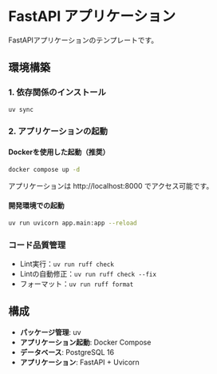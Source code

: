 # FastAPI アプリケーション

FastAPIアプリケーションのテンプレートです。

## 環境構築

### 1. 依存関係のインストール

```bash
uv sync
```

### 2. アプリケーションの起動

#### Dockerを使用した起動（推奨）

```bash
docker compose up -d
```

アプリケーションは http://localhost:8000 でアクセス可能です。

#### 開発環境での起動

```bash
uv run uvicorn app.main:app --reload
```

### コード品質管理
- Lint実行：`uv run ruff check`
- Lintの自動修正：`uv run ruff check --fix`
- フォーマット：`uv run ruff format`


## 構成

- **パッケージ管理**: uv
- **アプリケーション起動**: Docker Compose
- **データベース**: PostgreSQL 16
- **アプリケーション**: FastAPI + Uvicorn

